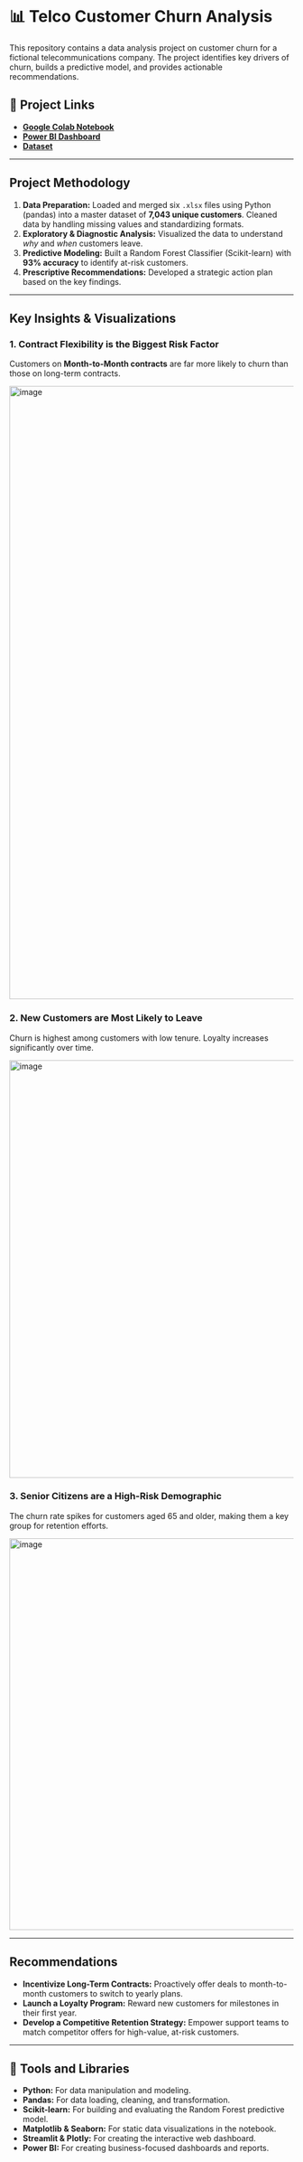 # 📊 Telco Customer Churn Analysis

This repository contains a data analysis project on customer churn for a fictional telecommunications company. The project identifies key drivers of churn, builds a predictive model, and provides actionable recommendations.

## 🔗 Project Links

  * **[Google Colab Notebook](https://colab.research.google.com/drive/1Ja09j1ByvQrdFRf-6BJhhUBBTlO76AYK?usp=sharing)**
  * **[Power BI Dashboard](https://www.google.com/search?q=https://app.powerbi.com/YOUR_DASHBOARD_LINK_HERE)**
  * **[Dataset](https://www.kaggle.com/datasets/ylchang/telco-customer-churn-1113/data)**

-----

## Project Methodology

1.  **Data Preparation:** Loaded and merged six `.xlsx` files using Python (pandas) into a master dataset of **7,043 unique customers**. Cleaned data by handling missing values and standardizing formats.
2.  **Exploratory & Diagnostic Analysis:** Visualized the data to understand *why* and *when* customers leave.
3.  **Predictive Modeling:** Built a Random Forest Classifier (Scikit-learn) with **93% accuracy** to identify at-risk customers.
4.  **Prescriptive Recommendations:** Developed a strategic action plan based on the key findings.

-----

## Key Insights & Visualizations

### 1\. Contract Flexibility is the Biggest Risk Factor

Customers on **Month-to-Month contracts** are far more likely to churn than those on long-term contracts.

<img width="1605" height="1085" alt="image" src="https://github.com/user-attachments/assets/bb65d199-bdce-4fdd-9346-16d5db2104a2" />

### 2\. New Customers are Most Likely to Leave

Churn is highest among customers with low tenure. Loyalty increases significantly over time.

<img width="1336" height="739" alt="image" src="https://github.com/user-attachments/assets/2067a179-28de-4cda-bb6d-5db732767257" />

### 3\. Senior Citizens are a High-Risk Demographic

The churn rate spikes for customers aged 65 and older, making them a key group for retention efforts.

<img width="1246" height="693" alt="image" src="https://github.com/user-attachments/assets/bf604aa6-df8d-4548-973e-ae43530bf952" />

-----

## Recommendations

  * **Incentivize Long-Term Contracts:** Proactively offer deals to month-to-month customers to switch to yearly plans.
  * **Launch a Loyalty Program:** Reward new customers for milestones in their first year.
  * **Develop a Competitive Retention Strategy:** Empower support teams to match competitor offers for high-value, at-risk customers.

-----

## 🔧 Tools and Libraries

  * **Python:** For data manipulation and modeling.
  * **Pandas:** For data loading, cleaning, and transformation.
  * **Scikit-learn:** For building and evaluating the Random Forest predictive model.
  * **Matplotlib & Seaborn:** For static data visualizations in the notebook.
  * **Streamlit & Plotly:** For creating the interactive web dashboard.
  * **Power BI:** For creating business-focused dashboards and reports.
